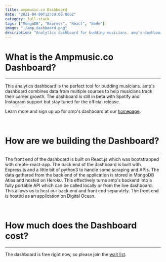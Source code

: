 ```yaml
---
title: ampmusic.co Dashboard
date: "2021-04-09T12:00:00.000Z"
category: full-stack
tags: ["MongoDB", "Express", "React", "Node"]
image: "./amp_dashboard.png"
description: "Analytics dashboard for budding musicians. amp's dashboard combines data from multiple sources to help musicians track their career growth. The dashboard is still in beta but stay tuned for the official release."
---
```


# What is the Ampmusic.co Dashboard?

---

This analytics dashboard is the perfect tool for budding musicians. amp's dashboard combines data from multiple sources to help musicians track their career growth. The dashboard is still in beta with Spotify and Instagram support but stay tuned for the official release.

Learn more and sign up up for amp's dashboard at our [homepage](https://ampmusic.co).

<br>

# How are we building the Dashboard?

---

The front end of the dashboard is built on React.js which was bootstrapped with create-react-app. The back end of the dashboard is built with Express.js and a little bit of python3 to handle some scraping and APIs. The data gathered from the back end of the application is stored in MongoDB Atlas and hosted on Heroku. This effectively turns amp's backend into a fully portable API which can be called locally or from the live dashboard. This allows us to host our back end and front end separately. The front end is hosted as an application on Digital Ocean.

<br>

# How much does the Dashboard cost?

---

The dashboard is free right now, so please join the [wait list](https://ampmusic.co/waitlist).
